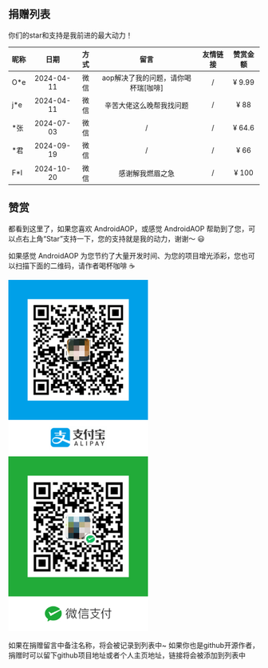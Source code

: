 ## 捐赠列表

你们的star和支持是我前进的最大动力！

| 昵称  |     日期     |  方式  |          留言          | 友情链接 |  赞赏金额  |
|-----|:----------:|:----:|:--------------------:|:----:|:------:|
| O*e | 2024-04-11 |  微信  | aop解决了我的问题，请你喝杯瑞[咖啡] |  /   | ¥ 9.99 |
| j*e | 2024-04-11 |  微信  |     辛苦大佬这么晚帮我找问题     |  /   |  ¥ 88  |
| *张  | 2024-07-03 |  微信  |          /           |  /   | ¥ 64.6 |
| *君  | 2024-09-19 |  微信  |          /           |  /   |  ¥ 66  |
| F*I | 2024-10-20 |  微信  |       感谢解我燃眉之急       |  /   | ¥ 100  |

## 赞赏

都看到这里了，如果您喜欢 AndroidAOP，或感觉 AndroidAOP 帮助到了您，可以点右上角“Star”支持一下，您的支持就是我的动力，谢谢～ 😃

如果感觉 AndroidAOP 为您节约了大量开发时间、为您的项目增光添彩，您也可以扫描下面的二维码，请作者喝杯咖啡 ☕

<div>
<img src="../../screenshot/IMG_4075.PNG" width="280" height="350">
<img src="../../screenshot/IMG_4076.JPG" width="280" height="350">
</div>

如果在捐赠留言中备注名称，将会被记录到列表中~ 如果你也是github开源作者，捐赠时可以留下github项目地址或者个人主页地址，链接将会被添加到列表中